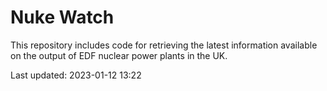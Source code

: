 # Nuke Watch

This repository includes code for retrieving the latest information available on the output of EDF nuclear power plants in the UK.

Last updated: 2023-01-12 13:22